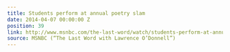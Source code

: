 ```yaml
---
title: Students perform at annual poetry slam
date: 2014-04-07 00:00:00 Z
position: 39
link: http://www.msnbc.com/the-last-word/watch/students-perform-at-annual-poetry-slam-219691075535
source: MSNBC (“The Last Word with Lawrence O’Donnell”)
---
```


